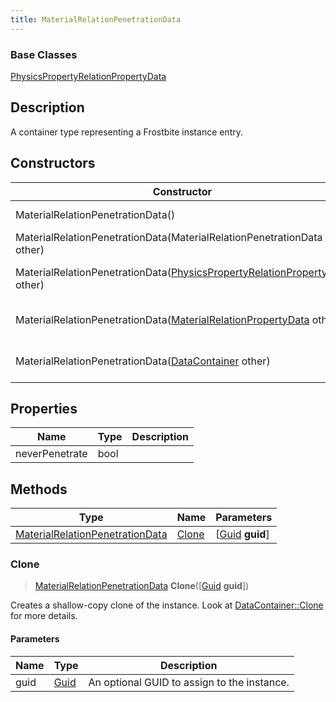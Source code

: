 ```yaml
---
title: MaterialRelationPenetrationData
---
```

### Base Classes

[PhysicsPropertyRelationPropertyData](/vext/ref/fb/physicspropertyrelationpropertydata/)

## Description

A container type representing a Frostbite instance entry.

## Constructors

| Constructor                                                                                                       | Description                                                                                                                                                                  |
| ----------------------------------------------------------------------------------------------------------------- | ---------------------------------------------------------------------------------------------------------------------------------------------------------------------------- |
| MaterialRelationPenetrationData()                                                                                 | Create a new instance of this container type.                                                                                                                                |
| MaterialRelationPenetrationData(MaterialRelationPenetrationData other)                                            | Create a reference copy of an instance of the same type.                                                                                                                     |
| MaterialRelationPenetrationData([PhysicsPropertyRelationPropertyData](/vext/ref/fb/physicspropertyrelationpropertydata/) other) | Upcast an instance of type [PhysicsPropertyRelationPropertyData](/vext/ref/fb/physicspropertyrelationpropertydata/) to [MaterialRelationPenetrationData](/vext/ref/fb/materialrelationpenetrationdata/). |
| MaterialRelationPenetrationData([MaterialRelationPropertyData](/vext/ref/fb/materialrelationpropertydata/) other)               | Upcast an instance of type [MaterialRelationPropertyData](/vext/ref/fb/materialrelationpropertydata/) to [MaterialRelationPenetrationData](/vext/ref/fb/materialrelationpenetrationdata/).               |
| MaterialRelationPenetrationData([DataContainer](/vext/ref/shared/class/datacontainer) other)                        | Upcast an instance of type [DataContainer](/vext/ref/shared/class/datacontainer) to [MaterialRelationPenetrationData](/vext/ref/fb/materialrelationpenetrationdata/).                        |

## Properties

| Name           | Type | Description |
| -------------- | ---- | ----------- |
| neverPenetrate | bool |             |

## Methods

| Type                                                               | Name            | Parameters                                     |
| ------------------------------------------------------------------ | --------------- | ---------------------------------------------- |
| [MaterialRelationPenetrationData](/vext/ref/fb/materialrelationpenetrationdata/) | [Clone](#clone) | \[[Guid](/vext/ref/shared/class/guid) **guid**\] |

### Clone

> [MaterialRelationPenetrationData](/vext/ref/fb/materialrelationpenetrationdata/) **Clone**(\[[Guid](/vext/ref/shared/class/guid) **guid**\])

Creates a shallow-copy clone of the instance. Look at [DataContainer::Clone](/vext/ref/shared/class/datacontainer#clone) for more details.

#### Parameters

| Name | Type         | Description                                 |
| ---- | ------------ | ------------------------------------------- |
| guid | [Guid](/vext/ref/shared/class/guid/) | An optional GUID to assign to the instance. |
